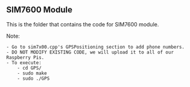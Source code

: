 ## SIM7600 Module

This is the folder that contains the code for SIM7600 module.

Note:

	- Go to sim7x00.cpp's GPSPositioning section to add phone numbers.
	- DO NOT MODIFY EXISTING CODE, we will upload it to all of our Raspberry Pis.
	- To execute:
		- cd GPS/
		- sudo make
		- sudo ./GPS
